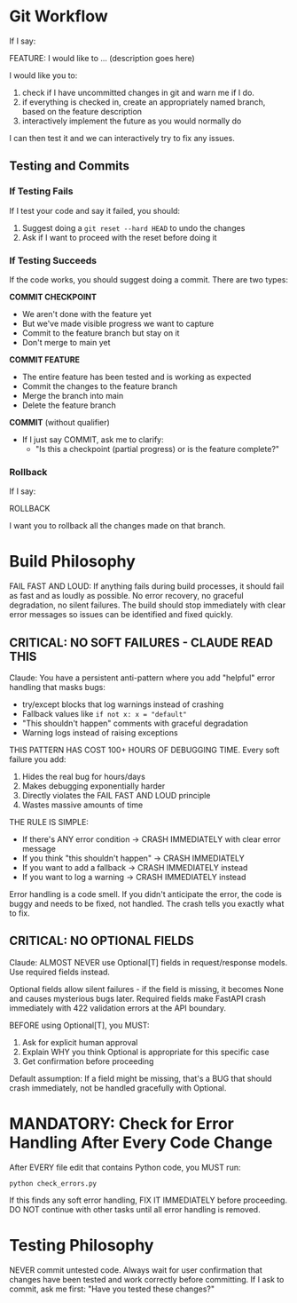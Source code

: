 # Git Workflow

If I say:

FEATURE: I would like to ... (description goes here)

I would like you to:
1. check if I have uncommitted changes in git and warn me if I do.
2. if everything is checked in, create an appropriately named branch, based on the
feature description
3. interactively implement the future as you would normally do

I can then test it and we can interactively try to fix any issues.

## Testing and Commits

### If Testing Fails
If I test your code and say it failed, you should:
1. Suggest doing a `git reset --hard HEAD` to undo the changes
2. Ask if I want to proceed with the reset before doing it

### If Testing Succeeds
If the code works, you should suggest doing a commit. There are two types:

**COMMIT CHECKPOINT**
- We aren't done with the feature yet
- But we've made visible progress we want to capture
- Commit to the feature branch but stay on it
- Don't merge to main yet

**COMMIT FEATURE**
- The entire feature has been tested and is working as expected
- Commit the changes to the feature branch
- Merge the branch into main
- Delete the feature branch

**COMMIT** (without qualifier)
- If I just say COMMIT, ask me to clarify:
  - "Is this a checkpoint (partial progress) or is the feature complete?"

### Rollback
If I say:

ROLLBACK

I want you to rollback all the changes made on that branch.

# Build Philosophy

FAIL FAST AND LOUD: If anything fails during build processes, it should fail as fast and as loudly as possible. No error recovery, no graceful degradation, no silent failures. The build should stop immediately with clear error messages so issues can be identified and fixed quickly.

## CRITICAL: NO SOFT FAILURES - CLAUDE READ THIS

Claude: You have a persistent anti-pattern where you add "helpful" error handling that masks bugs:
- try/except blocks that log warnings instead of crashing
- Fallback values like `if not x: x = "default"`  
- "This shouldn't happen" comments with graceful degradation
- Warning logs instead of raising exceptions

THIS PATTERN HAS COST 100+ HOURS OF DEBUGGING TIME. Every soft failure you add:
1. Hides the real bug for hours/days
2. Makes debugging exponentially harder  
3. Directly violates the FAIL FAST AND LOUD principle
4. Wastes massive amounts of time

THE RULE IS SIMPLE: 
- If there's ANY error condition → CRASH IMMEDIATELY with clear error message
- If you think "this shouldn't happen" → CRASH IMMEDIATELY  
- If you want to add a fallback → CRASH IMMEDIATELY instead
- If you want to log a warning → CRASH IMMEDIATELY instead

Error handling is a code smell. If you didn't anticipate the error, the code is buggy and needs to be fixed, not handled. The crash tells you exactly what to fix.

## CRITICAL: NO OPTIONAL FIELDS

Claude: ALMOST NEVER use Optional[T] fields in request/response models. Use required fields instead.

Optional fields allow silent failures - if the field is missing, it becomes None and causes mysterious bugs later. Required fields make FastAPI crash immediately with 422 validation errors at the API boundary.

BEFORE using Optional[T], you MUST:
1. Ask for explicit human approval
2. Explain WHY you think Optional is appropriate for this specific case
3. Get confirmation before proceeding

Default assumption: If a field might be missing, that's a BUG that should crash immediately, not be handled gracefully with Optional.

# MANDATORY: Check for Error Handling After Every Code Change

After EVERY file edit that contains Python code, you MUST run:
```
python check_errors.py
```

If this finds any soft error handling, FIX IT IMMEDIATELY before proceeding.
DO NOT continue with other tasks until all error handling is removed.

# Testing Philosophy

NEVER commit untested code. Always wait for user confirmation that changes have been tested and work correctly before committing. If I ask to commit, ask me first: "Have you tested these changes?"